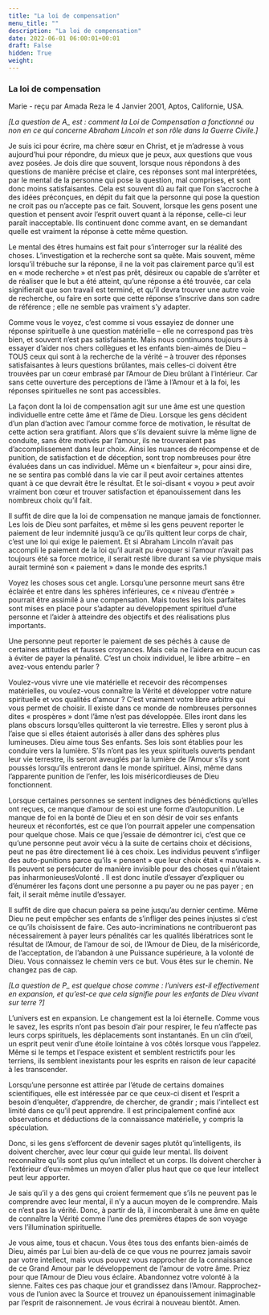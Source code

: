 ```yaml
---
title: "La loi de compensation"
menu_title: ""
description: "La loi de compensation"
date: 2022-06-01 06:00:01+00:01
draft: False
hidden: True
weight:
---
```

### La loi de compensation

Marie - reçu par Amada Reza le 4 Janvier 2001, Aptos, Californie, USA.

*[La question de A_ est : comment la Loi de Compensation a fonctionné ou non en ce qui concerne Abraham Lincoln et son rôle dans la Guerre Civile.]*

Je suis ici pour écrire, ma chère sœur en Christ, et je m’adresse à vous aujourd’hui pour répondre, du mieux que je peux, aux questions que vous avez posées. Je dois dire que souvent, lorsque nous répondons à des questions de manière précise et claire, ces réponses sont mal interprétées, par le mental de la personne qui pose la question, mal comprises, et sont donc moins satisfaisantes. Cela est souvent dû au fait que l’on s’accroche à des idées préconçues, en dépit du fait que la personne qui pose la question ne croit pas ou n’accepte pas ce fait. Souvent, lorsque les gens posent une question et pensent avoir l’esprit ouvert quant à la réponse, celle-ci leur paraît inacceptable. Ils continuent donc comme avant, en se demandant quelle est vraiment la réponse à cette même question.

Le mental des êtres humains est fait pour s’interroger sur la réalité des choses. L’investigation et la recherche sont sa quête. Mais souvent, même lorsqu’il trébuche sur la réponse, il ne la voit pas clairement parce qu’il est en « mode recherche » et n’est pas prêt, désireux ou capable de s’arrêter et de réaliser que le but a été atteint, qu’une réponse a été trouvée, car cela signifierait que son travail est terminé, et qu’il devra trouver une autre voie de recherche, ou faire en sorte que cette réponse s’inscrive dans son cadre de référence ; elle ne semble pas vraiment s’y adapter.

Comme vous le voyez, c’est comme si vous essayiez de donner une réponse spirituelle à une question matérielle – elle ne correspond pas très bien, et souvent n’est pas satisfaisante. Mais nous continuons toujours à essayer d’aider nos chers collègues et les enfants bien-aimés de Dieu – TOUS ceux qui sont à la recherche de la vérité – à trouver des réponses satisfaisantes à leurs questions brûlantes, mais celles-ci doivent être trouvées par un cœur embrasé par l’Amour de Dieu brûlant à l’intérieur. Car sans cette ouverture des perceptions de l’âme à l’Amour et à la foi, les réponses spirituelles ne sont pas accessibles.

La façon dont la loi de compensation agit sur une âme est une question individuelle entre cette âme et l’âme de Dieu. Lorsque les gens décident d’un plan d’action avec l’amour comme force de motivation, le résultat de cette action sera gratifiant. Alors que s’ils devaient suivre la même ligne de conduite, sans être motivés par l’amour, ils ne trouveraient pas d’accomplissement dans leur choix. Ainsi les nuances de récompense et de punition, de satisfaction et de déception, sont trop nombreuses pour être évaluées dans un cas individuel. Même un « bienfaiteur », pour ainsi dire, ne se sentira pas comblé dans la vie car il peut avoir certaines attentes quant à ce que devrait être le résultat. Et le soi-disant « voyou » peut avoir vraiment bon cœur et trouver satisfaction et épanouissement dans les nombreux choix qu’il fait.

Il suffit de dire que la loi de compensation ne manque jamais de fonctionner. Les lois de Dieu sont parfaites, et même si les gens peuvent reporter le paiement de leur indemnité jusqu’à ce qu’ils quittent leur corps de chair, c’est une loi qui exige le paiement. Et si Abraham Lincoln n’avait pas accompli le paiement de la loi qu’il aurait pu évoquer si l’amour n’avait pas toujours été sa force motrice, il serait resté libre durant sa vie physique mais aurait terminé son « paiement » dans le monde des esprits.1

Voyez les choses sous cet angle. Lorsqu’une personne meurt sans être éclairée et entre dans les sphères inférieures, ce « niveau d’entrée » pourrait être assimilé à une compensation. Mais toutes les lois parfaites sont mises en place pour s’adapter au développement spirituel d’une personne et l’aider à atteindre des objectifs et des réalisations plus importants.

Une personne peut reporter le paiement de ses péchés à cause de certaines attitudes et fausses croyances. Mais cela ne l’aidera en aucun cas à éviter de payer la pénalité. C’est un choix individuel, le libre arbitre – en avez-vous entendu parler ?

Voulez-vous vivre une vie matérielle et recevoir des récompenses matérielles, ou voulez-vous connaître la Vérité et développer votre nature spirituelle et vos qualités d’amour ? C’est vraiment votre libre arbitre qui vous permet de choisir. Il existe dans ce monde de nombreuses personnes dites « prospères » dont l’âme n’est pas développée. Elles iront dans les plans obscurs lorsqu’elles quitteront la vie terrestre. Elles y seront plus à l’aise que si elles étaient autorisés à aller dans des sphères plus lumineuses. Dieu aime tous Ses enfants. Ses lois sont établies pour les conduire vers la lumière. S’ils n’ont pas les yeux spirituels ouverts pendant leur vie terrestre, ils seront aveuglés par la lumière de l’Amour s’ils y sont poussés lorsqu’ils entreront dans le monde spirituel. Ainsi, même dans l’apparente punition de l’enfer, les lois miséricordieuses de Dieu fonctionnent.

Lorsque certaines personnes se sentent indignes des bénédictions qu’elles ont reçues, ce manque d’amour de soi est une forme d’autopunition. Le manque de foi en la bonté de Dieu et en son désir de voir ses enfants heureux et réconfortés, est ce que l’on pourrait appeler une compensation pour quelque chose. Mais ce que j’essaie de démontrer ici, c’est que ce qu’une personne peut avoir vécu à la suite de certains choix et décisions, peut ne pas être directement lié à ces choix. Les individus peuvent s’infliger des auto-punitions parce qu’ils « pensent » que leur choix était « mauvais ». Ils peuvent se persécuter de manière invisible pour des choses qui n’étaient pas inharmonieusesVolonté . Il est donc inutile d’essayer d’expliquer ou d’énumérer les façons dont une personne a pu payer ou ne pas payer ; en fait, il serait même inutile d’essayer.

Il suffit de dire que chacun paiera sa peine jusqu’au dernier centime. Même Dieu ne peut empêcher ses enfants de s’infliger des peines injustes si c’est ce qu’ils choisissent de faire. Ces auto-incriminations ne contribueront pas nécessairement à payer leurs pénalités car les qualités libératrices sont le résultat de l’Amour, de l’amour de soi, de l’Amour de Dieu, de la miséricorde, de l’acceptation, de l’abandon à une Puissance supérieure, à la volonté de Dieu. Vous connaissez le chemin vers ce but. Vous êtes sur le chemin. Ne changez pas de cap.

*[La question de P_ est quelque chose comme : l’univers est-il effectivement en expansion, et qu’est-ce que cela signifie pour les enfants de Dieu vivant sur terre ?]*

L’univers est en expansion. Le changement est la loi éternelle. Comme vous le savez, les esprits n’ont pas besoin d’air pour respirer, le feu n’affecte pas leurs corps spirituels, les déplacements sont instantanés. En un clin d’œil, un esprit peut venir d’une étoile lointaine à vos côtés lorsque vous l’appelez. Même si le temps et l’espace existent et semblent restrictifs pour les terriens, ils semblent inexistants pour les esprits en raison de leur capacité à les transcender.

Lorsqu’une personne est attirée par l’étude de certains domaines scientifiques, elle est intéressée par ce que ceux-ci disent et l’esprit a besoin d’enquêter, d’apprendre, de chercher, de grandir ; mais l’intellect est limité dans ce qu’il peut apprendre. Il est principalement confiné aux observations et déductions de la connaissance matérielle, y compris la spéculation.

Donc, si les gens s’efforcent de devenir sages plutôt qu’intelligents, ils doivent chercher, avec leur cœur qui guide leur mental. Ils doivent reconnaître qu’ils sont plus qu’un intellect et un corps. Ils doivent chercher à l’extérieur d’eux-mêmes un moyen d’aller plus haut que ce que leur intellect peut leur apporter.

Je sais qu’il y a des gens qui croient fermement que s’ils ne peuvent pas le comprendre avec leur mental, il n’y a aucun moyen de le comprendre. Mais ce n’est pas la vérité. Donc, à partir de là, il incomberait à une âme en quête de connaître la Vérité comme l’une des premières étapes de son voyage vers l’illumination spirituelle.

Je vous aime, tous et chacun. Vous êtes tous des enfants bien-aimés de Dieu, aimés par Lui bien au-delà de ce que vous ne pourrez jamais savoir par votre intellect, mais vous pouvez vous rapprocher de la connaissance de ce Grand Amour par le développement de l’amour de votre âme. Priez pour que l’Amour de Dieu vous éclaire. Abandonnez votre volonté à la sienne. Faites ces pas chaque jour et grandissez dans l’Amour. Rapprochez-vous de l’union avec la Source et trouvez un épanouissement inimaginable par l’esprit de raisonnement. Je vous écrirai à nouveau bientôt. Amen.
